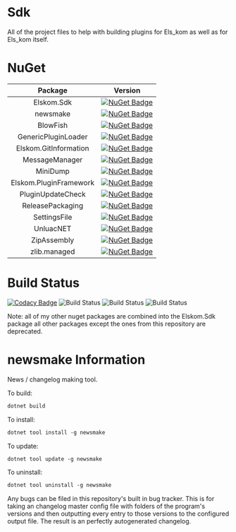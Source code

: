 # Sdk
All of the project files to help with building plugins for Els_kom as well as for Els_kom itself.

# NuGet


| Package | Version |
|:-------:|:-------:|
| Elskom.Sdk | [![NuGet Badge](https://buildstats.info/nuget/Elskom.Sdk?includePreReleases=true)](https://www.nuget.org/packages/Elskom.Sdk/) |
| newsmake | [![NuGet Badge](https://buildstats.info/nuget/newsmake?includePreReleases=true)](https://www.nuget.org/packages/newsmake/) |
| BlowFish | [![NuGet Badge](https://buildstats.info/nuget/BlowFish?includePreReleases=true)](https://www.nuget.org/packages/BlowFish/) |
| GenericPluginLoader | [![NuGet Badge](https://buildstats.info/nuget/GenericPluginLoader?includePreReleases=true)](https://www.nuget.org/packages/GenericPluginLoader/) |
| Elskom.GitInformation | [![NuGet Badge](https://buildstats.info/nuget/Elskom.GitInformation?includePreReleases=true)](https://www.nuget.org/packages/Elskom.GitInformation/) |
| MessageManager | [![NuGet Badge](https://buildstats.info/nuget/MessageManager?includePreReleases=true)](https://www.nuget.org/packages/MessageManager/) |
| MiniDump | [![NuGet Badge](https://buildstats.info/nuget/MiniDump?includePreReleases=true)](https://www.nuget.org/packages/MiniDump/) |
| Elskom.PluginFramework | [![NuGet Badge](https://buildstats.info/nuget/Elskom.PluginFramework?includePreReleases=true)](https://www.nuget.org/packages/Elskom.PluginFramework/) |
| PluginUpdateCheck | [![NuGet Badge](https://buildstats.info/nuget/PluginUpdateCheck?includePreReleases=true)](https://www.nuget.org/packages/PluginUpdateCheck/) |
| ReleasePackaging | [![NuGet Badge](https://buildstats.info/nuget/ReleasePackaging?includePreReleases=true)](https://www.nuget.org/packages/ReleasePackaging/) |
| SettingsFile | [![NuGet Badge](https://buildstats.info/nuget/SettingsFile?includePreReleases=true)](https://www.nuget.org/packages/SettingsFile/) |
| UnluacNET | [![NuGet Badge](https://buildstats.info/nuget/UnluacNET?includePreReleases=true)](https://www.nuget.org/packages/UnluacNET/) |
| ZipAssembly | [![NuGet Badge](https://buildstats.info/nuget/ZipAssembly?includePreReleases=true)](https://www.nuget.org/packages/ZipAssembly/) |
| zlib.managed | [![NuGet Badge](https://buildstats.info/nuget/zlib.managed?includePreReleases=true)](https://www.nuget.org/packages/zlib.managed/) |

# Build Status

[![Codacy Badge](https://api.codacy.com/project/badge/Grade/602ea77e56864263b58c05c7beaadf5f)](https://app.codacy.com/gh/Elskom/Sdk?utm_source=github.com&utm_medium=referral&utm_content=Elskom/Sdk&utm_campaign=Badge_Grade_Settings)
![Build Status](https://github.com/Elskom/Sdk/workflows/.NET%20Core%20%28build%20%26%20publish%20pre-release%29/badge.svg)
![Build Status](https://github.com/Elskom/Sdk/workflows/.NET%20Core%20%28build%20%26%20publish%20release%29/badge.svg)
![Build Status](https://github.com/Elskom/Sdk/workflows/.NET%20Core%20%28build%20pull%20request%29/badge.svg)

Note: all of my other nuget packages are combined into the Elskom.Sdk package all other packages except the ones from this repository are deprecated.

# newsmake Information

News / changelog making tool.

To build:

```ps
dotnet build
```

To install:

```ps
dotnet tool install -g newsmake
```

To update:

```ps
dotnet tool update -g newsmake
```

To uninstall:

```ps
dotnet tool uninstall -g newsmake
```

Any bugs can be filed in this repository's built in bug tracker.
This is for taking an changelog master config file with folders of the program's versions and then outputting every entry to those versions to the configured output file. The result is an perfectly autogenerated changelog.
